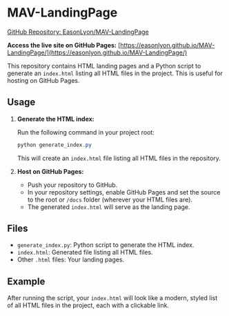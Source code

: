 # MAV-LandingPage

[GitHub Repository: EasonLyon/MAV-LandingPage](https://github.com/EasonLyon/MAV-LandingPage)

**Access the live site on GitHub Pages:**
[https://easonlyon.github.io/MAV-LandingPage/](https://easonlyon.github.io/MAV-LandingPage/)

This repository contains HTML landing pages and a Python script to generate an `index.html` listing all HTML files in the project. This is useful for hosting on GitHub Pages.

## Usage

1. **Generate the HTML index:**
   
   Run the following command in your project root:
   
   ```powershell
   python generate_index.py
   ```
   
   This will create an `index.html` file listing all HTML files in the repository.

2. **Host on GitHub Pages:**
   - Push your repository to GitHub.
   - In your repository settings, enable GitHub Pages and set the source to the root or `/docs` folder (wherever your HTML files are).
   - The generated `index.html` will serve as the landing page.

## Files
- `generate_index.py`: Python script to generate the HTML index.
- `index.html`: Generated file listing all HTML files.
- Other `.html` files: Your landing pages.

## Example
After running the script, your `index.html` will look like a modern, styled list of all HTML files in the project, each with a clickable link.

